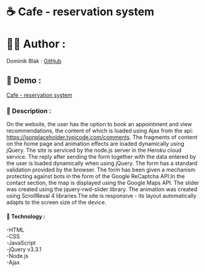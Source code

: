 # ☕️ Cafe - reservation system

# 👨‍💻 Author :
Dominik Blak : <a href="https://github.com/dominikblak">GitHub</a>
## 🚀 Demo :
<a href="https://cafe-cracow.herokuapp.com/">Cafe - reservation system</a>

### 📖 Description :
On the website, the user has the option to book an appointment and view recommendations, the content of which is loaded using Ajax from the api: https://jsonplaceholder.typicode.com/comments. The fragments of content on the home page and animation effects are loaded dynamically using jQuery. The site is serviced by the node.js server in the Heroku cloud service. The reply after sending the form together with the data entered by the user is loaded dynamically when using jQuery. The form has a standard validation provided by the browser. The form has been given a mechanism protecting against bots in the form of the Google ReCaptcha API.In the contact section, the map is displayed using the Google Maps API. The slider was created using the jquery-rwd-slider library. The animation was created using ScrollReval 4 libraries.The site is responsive - its layout automatically adapts to the screen size of the device.



#### 🧰 Technology :
-HTML<br>
-CSS<br>
-JavaScript<br>
-jQuery v3.3.1<br>
-Node.js<br>
-Ajax<br>

